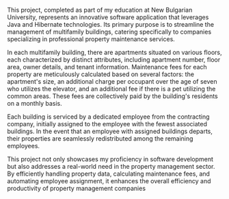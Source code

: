 This project, completed as part of my education at New Bulgarian University, represents an innovative software application that leverages Java and Hibernate technologies. Its primary purpose is to streamline the management of multifamily buildings, catering specifically to companies specializing in professional property maintenance services.

In each multifamily building, there are apartments situated on various floors, each characterized by distinct attributes, including apartment number, floor area, owner details, and tenant information. Maintenance fees for each property are meticulously calculated based on several factors: the apartment's size, an additional charge per occupant over the age of seven who utilizes the elevator, and an additional fee if there is a pet utilizing the common areas. These fees are collectively paid by the building's residents on a monthly basis.

Each building is serviced by a dedicated employee from the contracting company, initially assigned to the employee with the fewest associated buildings. In the event that an employee with assigned buildings departs, their properties are seamlessly redistributed among the remaining employees.

This project not only showcases my proficiency in software development but also addresses a real-world need in the property management sector. By efficiently handling property data, calculating maintenance fees, and automating employee assignment, it enhances the overall efficiency and productivity of property management companies
